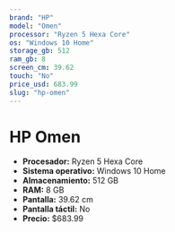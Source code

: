```yaml
---
brand: "HP"
model: "Omen"
processor: "Ryzen 5 Hexa Core"
os: "Windows 10 Home"
storage_gb: 512
ram_gb: 8
screen_cm: 39.62
touch: "No"
price_usd: 683.99
slug: "hp-omen"
---
```


# HP Omen

- **Procesador:** Ryzen 5 Hexa Core
- **Sistema operativo:** Windows 10 Home
- **Almacenamiento:** 512 GB
- **RAM:** 8 GB
- **Pantalla:** 39.62 cm
- **Pantalla táctil:** No
- **Precio:** $683.99
